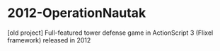# 2012-OperationNautak
[old project] Full-featured tower defense game in ActionScript 3 (Flixel framework) released in 2012
